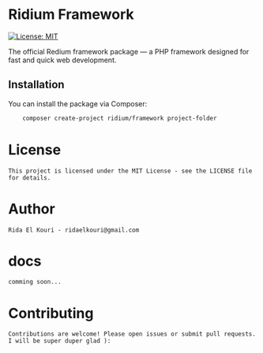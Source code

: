 # Ridium Framework

[![License: MIT](https://img.shields.io/badge/License-MIT-yellow.svg)](https://opensource.org/licenses/MIT)

The official Redium framework package — a PHP framework designed for fast and quick web development.

## Installation

You can install the package via Composer:

```bash
    composer create-project ridium/framework project-folder
```

# License

    This project is licensed under the MIT License - see the LICENSE file for details.

# Author

    Rida El Kouri - ridaelkouri@gmail.com

# docs
    comming soon...

# Contributing

    Contributions are welcome! Please open issues or submit pull requests. I will be super duper glad ):

